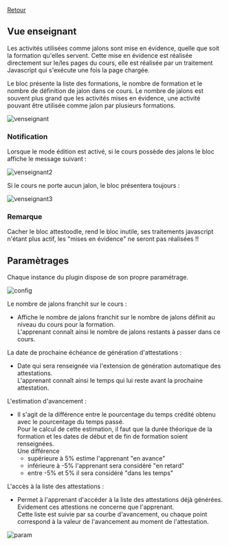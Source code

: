 [Retour](index.md)

## Vue enseignant ##

Les activités utilisées comme jalons sont mise en évidence, quelle que soit la formation qu'elles servent.
Cette mise en évidence est réalisée directement sur le/les pages du cours, elle est réalisée par un traitement Javascript qui s'exécute
une fois la page chargée.

Le bloc présente la liste des formations, le nombre de formation et le nombre de définition de jalon dans ce cours. 
Le nombre de jalons est souvent plus grand que les activités mises en évidence, une activité pouvant être utilisée comme jalon par plusieurs
formations.

![venseignant](https://user-images.githubusercontent.com/26385729/67140186-3adb3880-f258-11e9-99d5-d622712c6656.png)

### Notification ###
Lorsque le mode édition est activé, si le cours possède des jalons le bloc affiche le message suivant :
 
![venseignant2](https://user-images.githubusercontent.com/26385729/67140246-13d13680-f259-11e9-9fb1-2ddc22620199.png)

Si le cours ne porte aucun jalon, le bloc présentera toujours :
 
![venseignant3](https://user-images.githubusercontent.com/26385729/67140465-e38a9780-f25a-11e9-9217-b5499ff1a742.png)

### Remarque ###
Cacher le bloc attestoodle, rend le bloc inutile, ses traitements javascript n'étant plus actif, les "mises en évidence" ne seront pas réalisées !!

## Paramètrages ##
Chaque instance du plugin dispose de son propre paramétrage.  

![config](https://user-images.githubusercontent.com/26385729/67181991-5d975980-f3de-11e9-86d7-567b97962f8d.png)

Le nombre de jalons franchit sur le cours :  
  *  Affiche le nombre de jalons franchit sur le nombre de jalons définit au niveau du cours pour la formation.  
    L'apprenant connaît ainsi le nombre de jalons restants à passer dans ce cours.  

La date de prochaine échéance de génération d'attestations :  
  *  Date qui sera renseignée via l'extension de génération automatique des attestations.  
  L'apprenant connaît ainsi le temps qui lui reste avant la prochaine attestation.  

L'estimation d'avancement :
 * Il s'agit de la différence entre le pourcentage du temps crédité obtenu avec le pourcentage du temps passé.  
 Pour le calcul de cette estimation, il faut que la durée théorique de la formation et les dates de début et de fin de formation soient renseignées.  
 Une différence 
   * supérieure à 5% estime l'apprenant "en avance"  
   * inférieure à -5% l'apprenant sera considéré "en retard"  
   * entre -5% et 5% il sera considéré "dans les temps"  

L'accès à la liste des attestations :
 * Permet à l'apprenant d'accéder à la liste des attestations déjà générées. Evidement ces attestions ne concerne que l'apprenant.  
 Cette liste est suivie par sa courbe d'avancement, ou chaque point correspond à la valeur de l'avancement au moment de l'attestation.  
 
 ![param](https://user-images.githubusercontent.com/26385729/67184402-faa8c100-f3e3-11e9-8a72-b11b764f5ebc.png)
 
